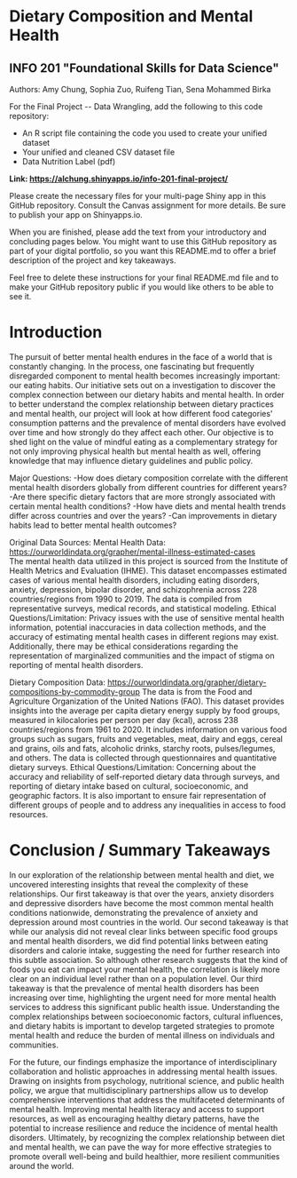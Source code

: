 # Dietary Composition and Mental Health 
## INFO 201 "Foundational Skills for Data Science"

Authors: Amy Chung, Sophia Zuo, Ruifeng Tian, Sena Mohammed Birka


For the Final Project -- Data Wrangling, add the following to this code repository:

* An R script file containing the code you used to create your unified dataset 
* Your unified and cleaned CSV dataset file
* Data Nutrition Label (pdf) 


**Link: https://alchung.shinyapps.io/info-201-final-project/**

Please create the necessary files for your multi-page Shiny app in this GitHub repository. Consult the Canvas assignment for more details. Be sure to publish your app on Shinyapps.io.

When you are finished, please add the text from your introductory and concluding pages below. You might want to use this GitHub repository as part of your digital portfolio, so you want this README.md to offer a brief description of the project and key takeaways.

Feel free to delete these instructions for your final README.md file and to make your GitHub repository public if you would like others to be able to see it. 

# Introduction
The pursuit of better mental health endures in the face of a world that is constantly changing. In the process, one fascinating but frequently disregarded component to mental health becomes increasingly important: our eating habits. Our initiative sets out on a investigation to discover the complex connection between our dietary habits and mental health. In order to better understand the complex relationship between dietary practices and mental health, our project will look at how different food categories' consumption patterns and the prevalence of mental disorders have evolved over time and how strongly do they affect each other. Our objective is to shed light on the value of mindful eating as a complementary strategy for not only improving physical health but mental health as well, offering knowledge that may influence dietary guidelines and public policy. 

Major Questions:
-How does dietary composition correlate with the different mental health disorders globally from different countries for different years? 
-Are there specific dietary factors that are more strongly associated with certain mental health conditions? 
-How have diets and mental health trends differ across countries and over the years? 
-Can improvements in dietary habits lead to better mental health outcomes?

Original Data Sources: 
Mental Health Data: https://ourworldindata.org/grapher/mental-illness-estimated-cases  
The mental health data utilized in this project is sourced from the Institute of Health Metrics and Evaluation (IHME). 
This dataset encompasses estimated cases of various mental health disorders, including eating disorders, anxiety, depression, bipolar disorder, and schizophrenia across 228 countries/regions from 1990 to 2019. 
The data is compiled from representative surveys, medical records, and statistical modeling. 
Ethical Questions/Limitation: Privacy issues with the use of sensitive mental health information, potential inaccuracies in data collection methods, and the accuracy of estimating mental health cases in different regions may exist. Additionally, there may be ethical considerations regarding the representation of marginalized communities and the impact of stigma on reporting of mental health disorders.

Dietary Composition Data: https://ourworldindata.org/grapher/dietary-compositions-by-commodity-group 
The data is from the Food and Agriculture Organization of the United Nations (FAO). 
This dataset provides insights into the average per capita dietary energy supply by food groups, measured in kilocalories per person per day (kcal), across 238 countries/regions from 1961 to 2020.
It includes information on various food groups such as sugars, fruits and vegetables, meat, dairy and eggs, cereal and grains, oils and fats, alcoholic drinks, starchy roots, pulses/legumes, and others. 
The data is collected through questionnaires and quantitative dietary surveys. 
Ethical Questions/Limitation: Concerning about the accuracy and reliability of self-reported dietary data through surveys, and reporting of dietary intake based on cultural, socioeconomic, and geographic factors. It is also important to ensure fair representation of different groups of people and to address any inequalities in access to food resources.

# Conclusion / Summary Takeaways
In our exploration of the relationship between mental health and diet, we uncovered interesting insights that reveal the complexity of these relationships. Our first takeaway is that over the years, anxiety disorders and depressive disorders have become the most common mental health conditions nationwide, demonstrating the prevalence of anxiety and depression around most countries in the world. Our second takeaway is that while our analysis did not reveal clear links between specific food groups and mental health disorders, we did find potential links between eating disorders and calorie intake, suggesting the need for further research into this subtle association. So although other research suggests that the kind of foods you eat can impact your mental health, the correlation is likely more clear on an individual level rather than on a population level. Our third takeaway is that the prevalence of mental health disorders has been increasing over time, highlighting the urgent need for more mental health services to address this significant public health issue. Understanding the complex relationships between socioeconomic factors, cultural influences, and dietary habits is important to develop targeted strategies to promote mental health and reduce the burden of mental illness on individuals and communities.

For the future, our findings emphasize the importance of interdisciplinary collaboration and holistic approaches in addressing mental health issues. Drawing on insights from psychology, nutritional science, and public health policy, we argue that multidisciplinary partnerships allow us to develop comprehensive interventions that address the multifaceted determinants of mental health. Improving mental health literacy and access to support resources, as well as encouraging healthy dietary patterns, have the potential to increase resilience and reduce the incidence of mental health disorders. Ultimately, by recognizing the complex relationship between diet and mental health, we can pave the way for more effective strategies to promote overall well-being and build healthier, more resilient communities around the world.
